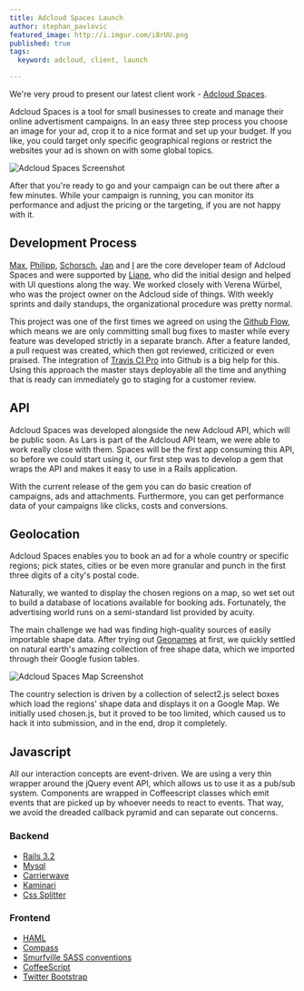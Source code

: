 ```yaml
---
title: Adcloud Spaces Launch
author: stephan_pavlovic
featured_image: http://i.imgur.com/i8rUU.png
published: true
tags:
  keyword: adcloud, client, launch

---
```

We're very proud to present our latest client work - [Adcloud Spaces](http://spaces.adcloud.com).

Adcloud Spaces is a tool for small businesses to create and manage their online advertisment campaigns. In an easy three step process you choose an image for your ad, crop it to a nice format and set up your budget. If you like, you could target only specific geographical regions or restrict the websites your ad is shown on with some global topics.

![Adcloud Spaces Screenshot](http://i.imgur.com/fsjrO.png)

After that you're ready to go and your campaign can be out there after a few minutes. While your campaign is running, you can monitor its performance and adjust the pricing or the targeting, if you are not happy with it.

Development Process
-------------------

[Max](http://railslove.com/team/maximilian_schulz), [Philipp](http://railslove.com/team/philipp_brumm/), [Schorsch](http://railslove.com/team/georg_leciejewski/), [Jan](http://railslove.com/team/jan_kus/) and [I](http://railslove.com/team/stephan_pavlovic/) are the core developer team of Adcloud Spaces and were supported by [Liane](http://railslove.com/team/liane_thonnes/), who did the initial design and helped with UI questions along the way. We worked closely with Verena Würbel, who was the project owner on the Adcloud side of things. With weekly sprints and daily standups, the organizational procedure was pretty normal.

This project was one of the first times we agreed on using the [Github Flow](http://scottchacon.com/2011/08/31/github-flow.html), which means we are only committing small bug fixes to master while every feature was developed strictly in a separate branch. After a feature landed, a pull request was created, which then got reviewed, criticized or even praised. The integration of [Travis CI Pro](https://magnum.travis-ci.com/) into Github is a big help for this. Using this approach the master stays deployable all the time and anything that is ready can immediately go to staging for a customer review.

API
-----------

Adcloud Spaces was developed alongside the new Adcloud API, which will be public soon. As Lars is part of the Adcloud API team, we were able to work really close with them. Spaces will be the first app consuming this API, so before we could start using it, our first step was to develop a gem that wraps the API and makes it easy to use in a Rails application.

With the current release of the gem you can do basic creation of campaigns, ads and attachments. Furthermore, you can get performance data of your campaigns like clicks, costs and conversions.

Geolocation
-----------

Adcloud Spaces enables you to book an ad for a whole country or specific regions; pick states, cities or be even more granular and punch in the first three digits of a city's postal code.

Naturally, we wanted to display the chosen regions on a map, so wet set out to build a database of locations available for booking ads. Fortunately, the advertising world runs on a semi-standard list provided by acuity.

The main challenge we had was finding high-quality sources of easily importable shape data. After trying out [Geonames](geonames.org) at first, we quickly settled on natural earth's amazing collection of free shape data, which we imported through their Google fusion tables.

![Adcloud Spaces Map Screenshot](http://i.imgur.com/i8rUU.png)

The country selection is driven by a collection of select2.js select boxes which load the regions' shape data and displays it on a Google Map. We initially used chosen.js, but it proved to be too limited, which caused us to hack it into submission, and in the end, drop it completely.

Javascript
----------

All our interaction concepts are event-driven. We are using a very thin wrapper around the jQuery event API, which allows us to use it as a pub/sub system. Components are wrapped in Coffeescript classes which emit events that are picked up by whoever needs to react to events. That way, we avoid the dreaded callback pyramid and can separate out concerns.


### Backend
* [Rails 3.2](http://rubyonrails.org)
* [Mysql](http://www.mysql.de/)
* [Carrierwave](https://github.com/jnicklas/carrierwave)
* [Kaminari](https://github.com/amatsuda/kaminari)
* [Css Splitter](https://github.com/zweilove/css_splitter)

### Frontend
* [HAML](http://haml.info)
* [Compass](http://compass-style.org)
* [Smurfville SASS conventions](https://github.com/railslove/smurfville)
* [CoffeeScript](http://coffeescript.org)
* [Twitter Bootstrap](http://twitter.github.com/bootstrap)
